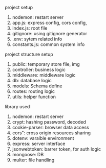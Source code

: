 project setup

1. nodemon: restart server
2. app.js: express config, cors config,
3. index.js: root file
4. gitignore: using gitignore generator
5. .env: sytem related info
6. constants.js: common system info

project structure setup

1. public: temporary store file, img
2. controller: business logic
3. middleware: middleware logic
4. db: database logic
5. models: Schema define
6. routes: routing logic
7. utils: helper function

library used

1. nodemon: restart server
2. crypt: hashing password, decoded
3. cookie-parser: browser data access
4. cors": cross origin resources sharing
5. dotenv: varaible environment
6. express: server interface
7. jsonwebtoken: barrer token, for auth logic
8. mongoose: DB
9. multer: file handling
